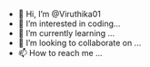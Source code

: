 - 👋 Hi, I’m @Viruthika01
- 👀 I’m interested in coding...
- 🌱 I’m currently learning ...
- 💞️ I’m looking to collaborate on ...
- 📫 How to reach me  ...

<!---
Viruthika01/Viruthika01 is a ✨ special ✨ repository because its `README.md` (this file) appears on your GitHub profile.
You can click the Preview link to take a look at your changes.
--->
